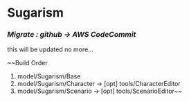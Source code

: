 # Sugarism

### *Migrate : github -> AWS CodeCommit*
this will be updated no more...

~~Build Order
1. model/Sugarism/Base
2. model/Sugarism/Character -> [opt] tools/CharacterEditor
3. model/Sugarism/Scenario -> [opt] tools/ScenarioEditor~~
